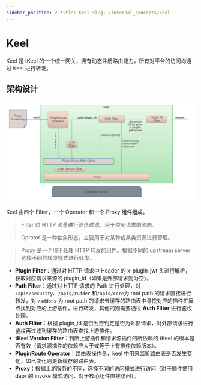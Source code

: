 ```yaml
---
sidebar_position: 2 title: Keel slug: /internal_concepts/keel
---
```


# Keel

Keel 是 tKeel 的一个统一网关，拥有动态注册路由能力，所有对平台的访问均通过 Keel 进行转发。

## 架构设计

![image keel arch](/images/docs/keel_arch.png)

Keel 由四个 Filter，一个 Operator 和一个 Proxy 组件组成。

> Filter 对 HTTP 流量进行筛选过滤，用于控制请求的流向。

> Oprator 是一种抽象形态，主要用于对某种或某类资源进行管理。

> Proxy 是一个用于处理 HTTP 转发的组件。根据不同的 upstream server 选择不同的转发模式进行转发。

* **Plugin Filter**：通过对 HTTP 请求中 Header 的 x-plugin-jwt 头进行解析，获取对应请求来源的
  plugin_id（如果是外部请求则为空）。
* **Path Filter**：通过对 HTTP 请求的 Path 进行处理，对 `/apis/security`、`/apis/rudder`
  和`/apis/core`为 root path 的请求直接进行转发，对 `/addons` 为 root path
  的请求去缓存的路由表中寻找对应的插件扩展点找到对应的上游插件，进行转发，其他的则需要通过 **Auth Filter** 进行鉴权处理。
* **Auth Filter**：根据 plugin_id 是否为空判定是否为外部请求，对外部请求进行鉴权再过滤到缓存的路由表查找上游插件。
* **tKeel Version Filter**：判断上游插件和请求源插件的所依赖的 tKeel
  的版本是否有效（请求源插件的依赖应大于或等于上有插件依赖版本）。
* **PluginRoute Operator**：路由表操作员，keel 中用来监听路由表是否发生变化，如已变化则更新缓存的路由表。
* **Proxy**：根据上游服务的不同，选择不同的访问模式进行访问（对于插件使用 dapr 的 invoke 模式访问，对于核心组件直接访问）。
